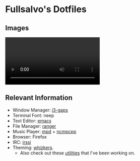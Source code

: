 # Fullsalvo's Dotfiles

## Images

![Desktop 1][dtopgif]

## Relevant Information

* Window Manager: [i3-gaps](https://github.com/Airblader/i3)
* Terminal Font: neep
* Text Editor: [emacs](https://www.gnu.org/software/emacs/)
* File Manager: [ranger](https://github.com/hut/ranger)
* Music Player: [mpd](http://www.musicpd.org/) + [ncmpcpp](http://ncmpcpp.rybczak.net/)
* Browser: Firefox
* IRC: [irssi](https://github.com/irssi/irssi)
* Theming: [whizkers](https://github.com/metakirby5/whizkers).
	* Also check out these [utilities](https://github.com/fullsalvo/wz-utils) that I've been working on.

[dtopgif]: https://i.imgur.com/ZYBKnLw.mp4 "Desktop 1"
